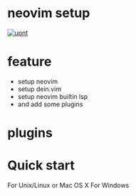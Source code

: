# neovim setup
[![upnt](https://circleci.com/gh/upnt/neovim-setup.svg?style?style=plastic&logo=appveyor)](https://circleci.com/gh/upnt/neovim-setup)

# feature
- setup neovim
- setup dein.vim
- setup neovim builtin lsp
- and add some plugins

# plugins

# Quick start
For Unix/Linux or Mac OS X
For Windows
